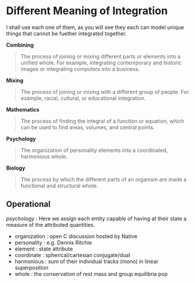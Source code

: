 # Different Meaning of Integration

I shall use each one of them, as you will see they each can model unique things that cannot be fuether integrated together.

**Combining**
> The process of joining or mixing different parts or elements into a unified whole. For example, integrating contemporary and historic images or integrating computers into a business.

**Mixing**
> The process of joining or mixing with a different group of people. For example, racial, cultural, or educational integration.

**Mathematics**
> The process of finding the integral of a function or equation, which can be used to find areas, volumes, and central points.

**Psychology**
> The organization of personality elements into a coordinated, harmonious whole.

**Biology**
> The process by which the different parts of an organism are made a functional and structural whole.

## Operational

*psychology* : Here we assign each entity capable of having at their state a measure of the attributed quantities.

- organization : open C discussion hosted by Native
- personality : e.g. Dennis Ritchie
- element : state attribute
- coordinate : spherical/cartesian conjugate/dual
- harmonious : sum of their individual tracks (mono) in linear superposition
- whole : the conservation of rest mass and group equilibria pop
